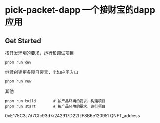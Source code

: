 # pick-packet-dapp 一个接财宝的dapp应用

## Get Started

按开发环境的要求，运行和调试项目

```
pnpm run dev
```

继续创建更多项目要素，比如应用入口

```
pnpm run new
```

其他

```
pnpm run build        # 按产品环境的要求，构建项目
pnpm run start        # 按产品环境的要求，运行项目
```

0xE175C3a7d7Cfc93d7a242917D22f2F8B6e120951 QNFT_address

